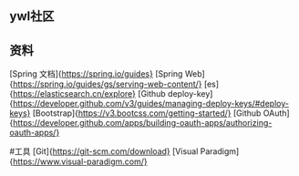 ## ywl社区

## 资料
[Spring 文档]{https://spring.io/guides}
[Spring Web]{https://spring.io/guides/gs/serving-web-content/}
[es]{https://elasticsearch.cn/explore}
[Github deploy-key]{https://developer.github.com/v3/guides/managing-deploy-keys/#deploy-keys}
[Bootstrap]{https://v3.bootcss.com/getting-started/}
[Github OAuth]{https://developer.github.com/apps/building-oauth-apps/authorizing-oauth-apps/}

#工具
[Git]{https://git-scm.com/download}
[Visual Paradigm]{https://www.visual-paradigm.com/}